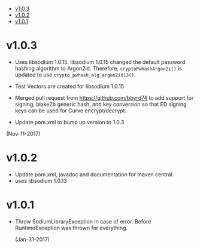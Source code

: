 
<!-- TOC -->

- [v1.0.3](#v103)
- [v1.0.2](#v102)
- [v1.0.1](#v101)

<!-- /TOC -->

# v1.0.3

* Uses libsodium 1.0.15. libsodium 1.0.15 changed the default password hashing algorithm to Argon2id. Therefore, ```cryptoPwhashArgon2i()``` is updated to use ```crypto_pwhash_alg_argon2id13()```. 

* Test Vectors are created for libsodium 1.0.15

* Merged pull request from https://github.com/bbyrd74 to add support for signing, blake2b generic hash, and key conversion so that ED signing keys can be used for Curve encrypt/decrypt.

* Update pom.xml to bump up version to 1.0.3

(Nov-11-2017)
# v1.0.2
* Update pom.xml, javadoc and documentation for maven central. 
* uses libsodium 1.0.13

# v1.0.1

* Throw SodiumLibraryException in case of error. Before RuntimeException was thrown for everything.

  (Jan-31-2017)

